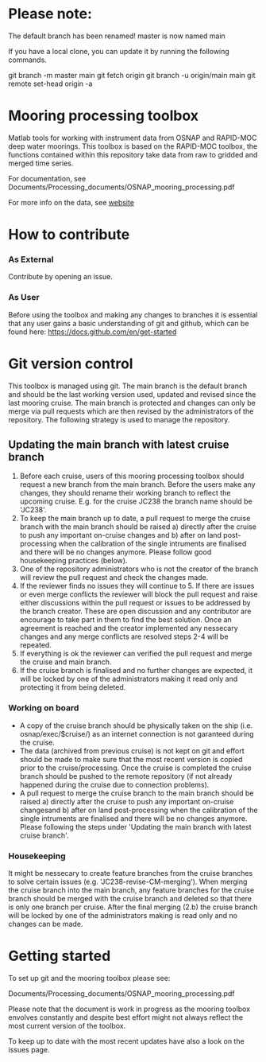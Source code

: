 # Please note:
The default branch has been renamed!
master is now named main

If you have a local clone, you can update it by running the following commands.

git branch -m master main
git fetch origin
git branch -u origin/main main
git remote set-head origin -a

# Mooring processing toolbox
Matlab tools for working with instrument data from OSNAP and RAPID-MOC deep water moorings. This toolbox is based on the RAPID-MOC toolbox, the functions contained within this repository take data from raw to gridded and merged time series.  

For documentation,  see Documents/Processing_documents/OSNAP_mooring_processing.pdf

For more info on the data, see [website](https://scotmarphys.github.io/ScotMarPhys.OSNAP-Mooring-Processing.io/)

# How to contribute

### As External
Contribute by opening an issue.

### As User
Before using the toolbox and making any changes to branches it is essential that any user gains a basic understanding of git and github, which can be found here:
https://docs.github.com/en/get-started

# Git version control
This toolbox is managed using git. The main branch is the default branch and should be the last working version used, updated and revised since the last mooring cruise. The main branch is protected and changes can only be merge via pull requests which are then revised by the administrators of the repository. The following strategy is used to manage the repository.

## Updating the main branch with latest cruise branch
1. Before each cruise, users of this mooring processing toolbox should request a new branch from the main branch. Before the users make any changes, they should rename their working branch to reflect the upcoming cruise. E.g. for the cruise JC238 the branch name should be 'JC238'.
2. To keep the main branch up to date, a pull request to merge the cruise branch with the main branch should be raised a) directly after the cruise to push any important on-cruise changes
   and b) after on land post-processing when the calibration of the single intruments are finalised and there will be no changes anymore. Please follow good housekeeping practices (below).
4. One of the repository administrators who is not the creator of the branch will review the pull request and check the changes made.
5. If the reviewer finds no issues they will continue to 5. If there are issues or even merge conflicts the reviewer will block the pull request and raise either discussions within the pull request or issues to be addressed by the branch creator. These are open discussion and any contributor are encourage to take part in them to find the best solution. Once an agreement is reached and the creator implemented any nessecary changes and any merge conflicts are resolved steps 2-4 will be repeated.
6. If everything is ok the reviewer can verified the pull request and merge the cruise and main branch.
7. If the cruise branch is finalised and no further changes are expected, it will be locked by one of the administrators making it read only and protecting it from being deleted.

### Working on board
- A copy of the cruise branch should be physically taken on the ship (i.e. osnap/exec/$cruise/) as an internet connection is not garanteed during the cruise.
- The data (archived from previous cruise) is not kept on git and effort should be made to make sure that the most recent version is copied prior to the cruise/processing. Once the cruise is completed the cruise branch should be pushed to the remote repository (if not already happened during the cruise due to connection problems).
- A pull request to merge the cruise branch to the main branch should be raised a) directly after the cruise to push any important on-cruise changesand b) after on land post-processing when the calibration of the single intruments are finalised and there will be no changes anymore. Please following the steps under 'Updating the main branch with latest cruise branch'.

### Housekeeping
It might be nessecary to create feature branches from the cruise branches to solve certain issues (e.g. 'JC238-revise-CM-merging'). When merging the cruise branch into the main branch, any feature branches for the cruise branch should be merged with the cruise branch and deleted so that there is only one branch per cruise. After the final merging (2.b) the cruise branch will be locked by one of the administrators making is read only and no changes can be made.

# Getting started
To set up git and the mooring toolbox please see:

Documents/Processing_documents/OSNAP_mooring_processing.pdf

Please note that the document is work in progress as the mooring toolbox envolves constantly and despite best effort might not always reflect the most current version of the toolbox.

To keep up to date with the most recent updates have also a look on the issues page.
